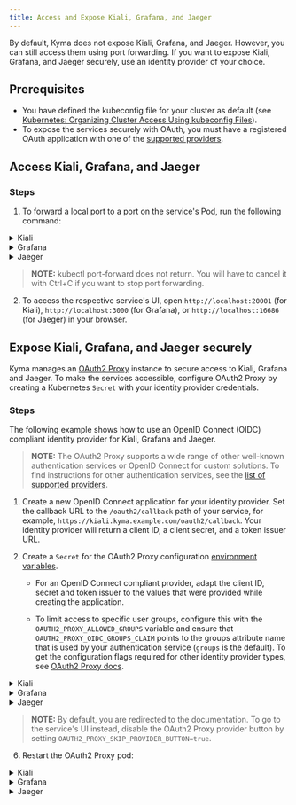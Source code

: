 ```yaml
---
title: Access and Expose Kiali, Grafana, and Jaeger
---
```


By default, Kyma does not expose Kiali, Grafana, and Jaeger. However, you can still access them using port forwarding. If you want to expose Kiali, Grafana, and Jaeger securely, use an identity provider of your choice.

## Prerequisites

- You have defined the kubeconfig file for your cluster as default (see [Kubernetes: Organizing Cluster Access Using kubeconfig Files](https://kubernetes.io/docs/concepts/configuration/organize-cluster-access-kubeconfig/)).
- To expose the services securely with OAuth, you must have a registered OAuth application with one of the [supported providers](https://oauth2-proxy.github.io/oauth2-proxy/docs/configuration/oauth_provider#github-auth-provider).

## Access Kiali, Grafana, and Jaeger

### Steps

1. To forward a local port to a port on the service's Pod, run the following command:

<div tabs>
  <details>
  <summary>
  Kiali
  </summary>

  ```bash
  kubectl -n kyma-system port-forward svc/kiali-server 20001:20001
  ```

  </details>
  <details>
  <summary>
  Grafana
  </summary>

  ```bash
  kubectl -n kyma-system port-forward svc/monitoring-grafana 3000:80
  ```

  </details>
  <details>
  <summary>
  Jaeger
  </summary>

  ```bash
  kubectl -n kyma-system port-forward svc/tracing-jaeger-query 16686:16686 
  ```

  </details>
</div>

>**NOTE:** kubectl port-forward does not return. You will have to cancel it with Ctrl+C if you want to stop port forwarding.

2. To access the respective service's UI, open `http://localhost:20001` (for Kiali), `http://localhost:3000` (for Grafana), or `http://localhost:16686` (for Jaeger) in your browser.

## Expose Kiali, Grafana, and Jaeger securely

Kyma manages an [OAuth2 Proxy](https://oauth2-proxy.github.io/oauth2-proxy/) instance to secure access to Kiali, Grafana and Jaeger. To make the services accessible, configure OAuth2 Proxy by creating a Kubernetes `Secret` with your identity provider credentials.

### Steps

The following example shows how to use an OpenID Connect (OIDC) compliant identity provider for Kiali, Grafana and Jaeger.

>**NOTE:** The OAuth2 Proxy supports a wide range of other well-known authentication services or OpenID Connect for custom solutions. To find instructions for other authentication services, see the [list of supported providers](https://oauth2-proxy.github.io/oauth2-proxy/docs/configuration/oauth_provider).

1. Create a new OpenID Connect application for your identity provider. Set the callback URL to the `/oauth2/callback` path of your service, for example, `https://kiali.kyma.example.com/oauth2/callback`. Your identity provider will return a client ID, a client secret, and a token issuer URL.

2. Create a `Secret` for the OAuth2 Proxy configuration [environment variables](https://oauth2-proxy.github.io/oauth2-proxy/docs/configuration/overview/#environment-variables). 
   
   - For an OpenID Connect compliant provider, adapt the client ID, secret and token issuer to the values that were provided while creating the application. 
   
   - To limit access to specific user groups, configure this with the `OAUTH2_PROXY_ALLOWED_GROUPS` variable and ensure that `OAUTH2_PROXY_OIDC_GROUPS_CLAIM` points to the groups attribute name that is used by your authentication service (`groups` is the default). To get the configuration flags required for other identity provider types, see [OAuth2 Proxy docs](https://oauth2-proxy.github.io/oauth2-proxy/docs/configuration/oauth_provider/).

<div tabs>
  <details>
  <summary>
  Kiali
  </summary>

  ```bash
  kubectl -n kyma-system create secret generic kiali-auth-proxy-user \
    --from-literal="OAUTH2_PROXY_CLIENT_ID=<my-client-id>" \
    --from-literal="OAUTH2_PROXY_CLIENT_SECRET=<my-client-secret>" \
    --from-literal="OAUTH2_PROXY_OIDC_ISSUER_URL=<my-token-issuer>" \
    --from-literal="OAUTH2_PROXY_PROVIDER=oidc" \
    --from-literal="OAUTH2_PROXY_SCOPE=openid" \
    --from-literal="OAUTH2_PROXY_ALLOWED_GROUPS=<my-groups>" \
    --from-literal="OAUTH2_PROXY_SKIP_PROVIDER_BUTTON=true"
  ```

  </details>
  <details>
  <summary>
  Grafana
  </summary>

  ```bash
  kubectl -n kyma-system create secret generic monitoring-auth-proxy-grafana-user \
    --from-literal="OAUTH2_PROXY_CLIENT_ID=<my-client-id>" \
    --from-literal="OAUTH2_PROXY_CLIENT_SECRET=<my-client-secret>" \
    --from-literal="OAUTH2_PROXY_OIDC_ISSUER_URL=<my-token-issuer>" \
    --from-literal="OAUTH2_PROXY_PROVIDER=oidc" \
    --from-literal="OAUTH2_PROXY_SCOPE=openid" \
    --from-literal="OAUTH2_PROXY_ALLOWED_GROUPS=<my-groups>" \
    --from-literal="OAUTH2_PROXY_SKIP_PROVIDER_BUTTON=true"
  ```

  </details>
  <details>
  <summary>
  Jaeger
  </summary>

  ```bash
  kubectl -n kyma-system create secret generic tracing-auth-proxy-grafana-user \
    --from-literal="OAUTH2_PROXY_CLIENT_ID=<my-client-id>" \
    --from-literal="OAUTH2_PROXY_CLIENT_SECRET=<my-client-secret>" \
    --from-literal="OAUTH2_PROXY_OIDC_ISSUER_URL=<my-token-issuer>" \
    --from-literal="OAUTH2_PROXY_PROVIDER=oidc" \
    --from-literal="OAUTH2_PROXY_SCOPE=openid" \
    --from-literal="OAUTH2_PROXY_ALLOWED_GROUPS=<my-groups>" \
    --from-literal="OAUTH2_PROXY_SKIP_PROVIDER_BUTTON=true"
  ```

  </details>
</div>

>**NOTE:** By default, you are redirected to the documentation. To go to the service's UI instead, disable the OAuth2 Proxy provider button by setting `OAUTH2_PROXY_SKIP_PROVIDER_BUTTON=true`.

6. Restart the OAuth2 Proxy pod:

<div tabs>
  <details>
  <summary>
  Kiali
  </summary>

  ```bash
  kubectl -n kyma-system delete pod -l app=kiali-auth-proxy
  ```

  </details>
  <details>
  <summary>
  Grafana
  </summary>

  ```bash
  kubectl -n kyma-system delete pod -l app.kubernetes.io/name=auth-proxy,app.kubernetes.io/instance=monitoring
  ```

  </details>
  <details>
  <summary>
  Jaeger
  </summary>

  ```bash
  kubectl -n kyma-system delete pod -l app.kubernetes.io/name=auth-proxy,app.kubernetes.io/instance=tracing
  ```

  </details>
</div>
